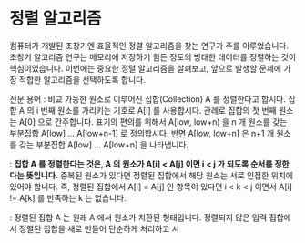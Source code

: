 # 정렬 알고리즘

컴퓨터가 개발된 초창기엔 효율적인 정렬 알고리즘을 찾는 연구가 주를 이루었습니다. 초창기 알고리즘 연구는 메모리에 저장하기 힘든 정도의 방대한 데이터를 정렬하는 것이 핵심이었습니다. 
이번에는 중요한 정렬 알고리즘을 살펴보고, 앞으로 발생할 문제에 가장 적합한 알고리즘을 선택하도록 합니다.

전문 용어
: 비교 가능한 원소로 이루어진 집합(Collection) A 를 정렬한다고 합시다. 집합 A 의 i 번째 원소를 가리키는 기호로 A[i] 를 사용합시다. 관례로 집합의 첫 번째 원소는 A[0] 으로 간주합니다. 표기의 편의를 위해서 A[low, low+n) 을 n 개 원소를 갖는 부분집합 A[low] ... A[low+n-1] 로 정의합시다. 반면 A[low, low+n] 은 n+1 개 원소를 갖는 부분집합 A[low] ... A[low+n] 을 나타냅니다. 

: **집합 A 를 정렬한다는 것은, A 의 원소가 A[i] < A[j] 이면 i < j 가 되도록 순서를 정한다는 뜻입니다.** 중복된 원소가 있다면 정렬된 집합에서 해당 원소는 서로 인접한 위치에 있어야 합니다. 즉, 정렬된 집합에서 A[i] = A[j] 인 항목이 있다면 i < k < j 이면서 A[i] != A[k] 를 만족하는 k 는 없습니다. 

: 정렬된 집합 A 는 원래 A 에서 원소가 치환된 형태입니다. 정렬되지 않은 입력 집합에서 정렬된 집합을 새로 만들어 단순하게 처리하고 시

<!--stackedit_data:
eyJoaXN0b3J5IjpbLTE5OTYwMDU4MjUsLTQwNDk5MTEyXX0=
-->